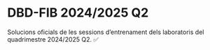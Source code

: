 # DBD-FIB 2024/2025 Q2

Solucions oficials de les sessions d’entrenament dels laboratoris del quadrimestre 2024/2025 Q2. ✅